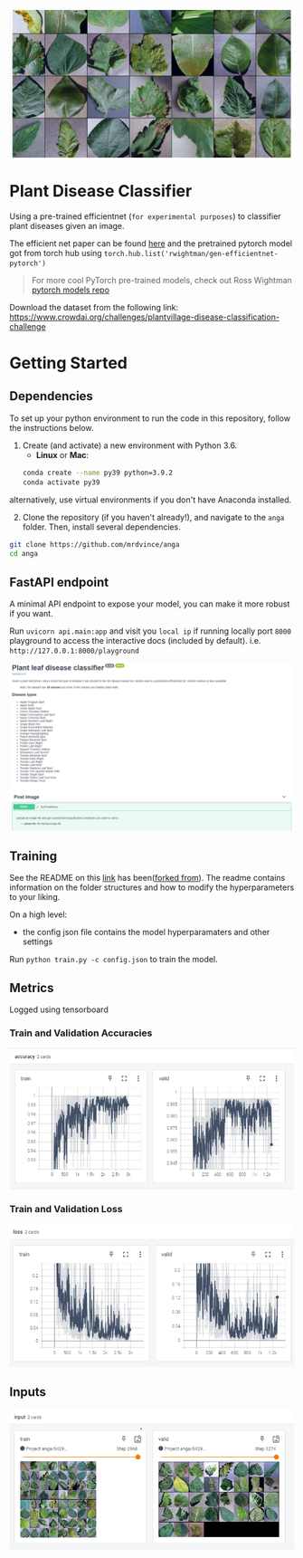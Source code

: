 ![png](screenshots/leaf_imgs.png)

# Plant Disease Classifier

Using a pre-trained efficientnet (`for experimental purposes`) to classifier plant diseases given an image.

The efficient net paper can be found [here](https://arxiv.org/abs/1905.11946) and the pretrained pytorch model got from torch hub 
using ```torch.hub.list('rwightman/gen-efficientnet-pytorch')```

> For more cool PyTorch pre-trained models, check out Ross Wightman [pytorch models repo](https://github.com/rwightman/pytorch-image-models)

Download the dataset from the following link: https://www.crowdai.org/challenges/plantvillage-disease-classification-challenge


# Getting Started

## Dependencies
To set up your python environment to run the code in this repository, follow the instructions below.
1. Create (and activate) a new environment with Python 3.6.
	- __Linux__ or __Mac__: 
	```bash
	conda create --name py39 python=3.9.2
	conda activate py39
	```
alternatively, use virtual environments if you don't have Anaconda installed.

2. Clone the repository (if you haven't already!), and navigate to the `anga` folder.  Then, install several dependencies.
```bash
git clone https://github.com/mrdvince/anga
cd anga
```

## FastAPI endpoint

A minimal API endpoint to expose your model, you can make it more robust if you want.

Run ```uvicorn api.main:app``` and visit you ```local ip``` if running locally port ```8000``` playground to access the interactive docs (included by default). i.e. `http://127.0.0.1:8000/playground`

![png](screenshots/fastapi.png)


## Training
See the README on this [link](https://github.com/mrdvince/pytorchtemplate) has been([forked from](https://github.com/victoresque/pytorch-template)). The readme contains information on the folder structures and how to modify the hyperparameters to your liking.

On a high level:
- the config json file contains the model hyperparamaters and other settings

Run `python train.py -c config.json` to train the model.

## Metrics
Logged using tensorboard
### Train and Validation Accuracies 
![png](screenshots/acc.png)

### Train and Validation Loss 
![png](screenshots/loss.png)


## Inputs
![png](screenshots/input.png)
